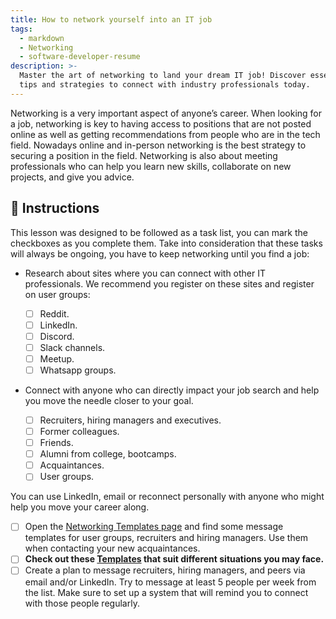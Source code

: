 ```yaml
---
title: How to network yourself into an IT job
tags:
  - markdown
  - Networking
  - software-developer-resume
description: >-
  Master the art of networking to land your dream IT job! Discover essential
  tips and strategies to connect with industry professionals today.
---
```

Networking is a very important aspect of anyone’s career. When looking for a job, networking is key to having access to positions that are not posted online as well as getting recommendations from people who are in the tech field. Nowadays online and in-person networking is the best strategy to securing a position in the field. Networking is also about meeting professionals who can help you learn new skills, collaborate on new projects, and give you advice. 

## 📝 Instructions 

This lesson was designed to be followed as a task list, you can mark the checkboxes as you complete them. Take into consideration that these tasks will always be ongoing, you have to keep networking until you find a job:

- Research about sites where you can connect with other IT professionals. We recommend you register on these sites and register on user groups: 
  - [ ] Reddit.
  - [ ] LinkedIn. 
  - [ ] Discord. 
  - [ ] Slack channels. 
  - [ ] Meetup.
  - [ ] Whatsapp groups.

- Connect with anyone who can directly impact your job search and help you move the needle closer to your goal.  

  - [ ] Recruiters, hiring managers and executives.
  - [ ] Former colleagues.
  - [ ] Friends.
  - [ ] Alumni from college, bootcamps. 
  - [ ] Acquaintances. 
  - [ ] User groups.

You can use LinkedIn, email or reconnect personally with anyone who might help you move your career along.  

- [ ] Open the [Networking Templates page](https://4geeksacademy.notion.site/Networking-Templates-Plantillas-para-hacer-Networking-b6135733d1824793ba7006c72f8e03e8) and find some message templates for user groups, recruiters and hiring managers. Use them when contacting your new acquaintances.
- [ ] **Check out these [Templates](https://github.com/user-attachments/files/16367415/Building.Relationships.Guide.1.pdf) that suit different situations you may face.** 
- [ ] Create a plan to message recruiters, hiring managers, and peers via email and/or LinkedIn. Try to message at least 5 people per week from the list. Make sure to set up a system that will remind you to connect with those people regularly. 
